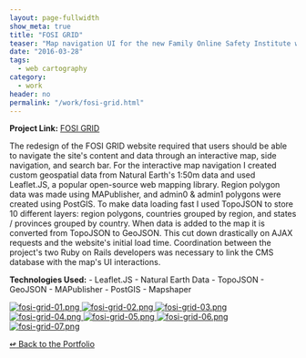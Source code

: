 ```yaml
---
layout: page-fullwidth
show_meta: true
title: "FOSI GRID"
teaser: "Map navigation UI for the new Family Online Safety Institute website."
date: "2016-03-28"
tags:
  - web cartography 
category:
  - work
header: no
permalink: "/work/fosi-grid.html"
---
```


<strong>Project Link:</strong> <a href="http://fosigrid.org/" target="_blank">FOSI GRID</a>

The redesign of the FOSI GRID website required that users should be able to navigate the site's content and data through an interactive map, side navigation, and search bar. For the interactive map navigation I created custom geospatial data from Natural Earth's 1:50m data and used Leaflet.JS, a popular open-source web mapping library. Region polygon data was made using MAPublisher, and admin0 & admin1 polygons were created using PostGIS. To make data loading fast I used TopoJSON to store 10 different layers: region polygons, countries grouped by region, and states / provinces grouped by country. When data is added to the map it is converted from TopoJSON to GeoJSON. This cut down drastically on AJAX requests and the website's initial load time. Coordination between the project's two Ruby on Rails developers was necessary to link the CMS database with the map's UI interactions.

<strong>Technologies Used:</strong>  - Leaflet.JS  - Natural Earth Data  - TopoJSON  - GeoJSON  - MAPublisher  - PostGIS  - Mapshaper 


  <a href="{{site.url}}{{site.baseurl}}/images/fosi-grid-01.png" target="_blank">
    <img class="portfolio" src="{{site.url}}{{site.baseurl}}/images/fosi-grid-01.png" alt="fosi-grid-01.png">
  </a>

  <a href="{{site.url}}{{site.baseurl}}/images/fosi-grid-02.png" target="_blank">
    <img class="portfolio" src="{{site.url}}{{site.baseurl}}/images/fosi-grid-02.png" alt="fosi-grid-02.png">
  </a>

  <a href="{{site.url}}{{site.baseurl}}/images/fosi-grid-03.png" target="_blank">
    <img class="portfolio" src="{{site.url}}{{site.baseurl}}/images/fosi-grid-03.png" alt="fosi-grid-03.png">
  </a>

  <a href="{{site.url}}{{site.baseurl}}/images/fosi-grid-04.png" target="_blank">
    <img class="portfolio" src="{{site.url}}{{site.baseurl}}/images/fosi-grid-04.png" alt="fosi-grid-04.png">
  </a>

  <a href="{{site.url}}{{site.baseurl}}/images/fosi-grid-05.png" target="_blank">
    <img class="portfolio" src="{{site.url}}{{site.baseurl}}/images/fosi-grid-05.png" alt="fosi-grid-05.png">
  </a>

  <a href="{{site.url}}{{site.baseurl}}/images/fosi-grid-06.png" target="_blank">
    <img class="portfolio" src="{{site.url}}{{site.baseurl}}/images/fosi-grid-06.png" alt="fosi-grid-06.png">
  </a>

  <a href="{{site.url}}{{site.baseurl}}/images/fosi-grid-07.png" target="_blank">
    <img class="portfolio" src="{{site.url}}{{site.baseurl}}/images/fosi-grid-07.png" alt="fosi-grid-07.png">
  </a>



[<span class="back-arrow">&#8619;</span> Back to the Portfolio](/work/)